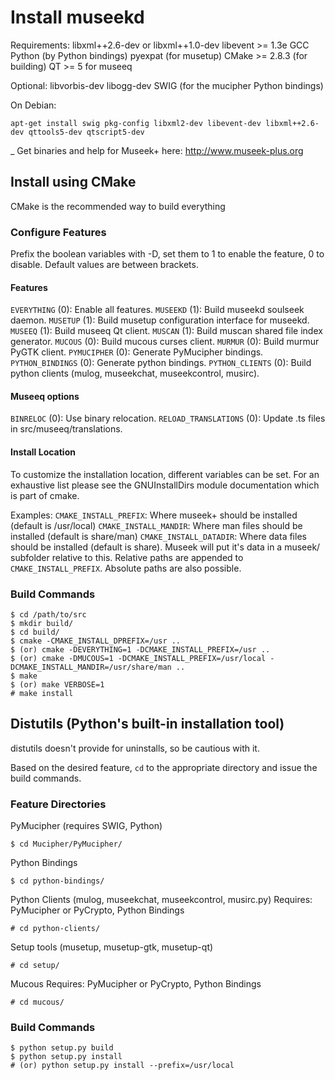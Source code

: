 # Install museekd

Requirements:
libxml++2.6-dev or libxml++1.0-dev
libevent >= 1.3e
GCC
Python (by Python bindings)
pyexpat (for musetup)
CMake >= 2.8.3 (for building)
QT >= 5 for museeq

Optional:
libvorbis-dev
libogg-dev
SWIG (for the mucipher Python bindings)

On Debian:
```shell
apt-get install swig pkg-config libxml2-dev libevent-dev libxml++2.6-dev qttools5-dev qtscript5-dev
```
_
Get binaries and help for Museek+ here: http://www.museek-plus.org


## Install using CMake

CMake is the recommended way to build everything

### Configure Features

Prefix the boolean variables with -D, set them to 1 to enable the feature, 0 to disable.
Default values are between brackets.

#### Features
`EVERYTHING` (0): Enable all features.
`MUSEEKD` (1): Build museekd soulseek daemon.
`MUSETUP` (1): Build musetup configuration interface for museekd.
`MUSEEQ` (1):  Build museeq Qt client.
`MUSCAN` (1):  Build muscan shared file index generator.
`MUCOUS` (0):  Build mucous curses client.
`MURMUR` (0):  Build murmur PyGTK client.
`PYMUCIPHER` (0):      Generate PyMucipher bindings.
`PYTHON_BINDINGS` (0): Generate python bindings.
`PYTHON_CLIENTS` (0):  Build python clients (mulog, museekchat, museekcontrol, musirc).

#### Museeq options
  `BINRELOC` (0): Use binary relocation.
  `RELOAD_TRANSLATIONS` (0): Update .ts files in src/museeq/translations.

#### Install Location

To customize the installation location, different variables can be set. For an exhaustive list please see the GNUInstallDirs module documentation which is part of cmake.

Examples:
`CMAKE_INSTALL_PREFIX`: Where museek+ should be installed (default is /usr/local)
`CMAKE_INSTALL_MANDIR`: Where man files should be installed (default is share/man)
`CMAKE_INSTALL_DATADIR`: Where data files should be installed (default is share). Museek will put it's data in a museek/ subfolder relative to this.
Relative paths are appended to `CMAKE_INSTALL_PREFIX`. Absolute paths are also possible.

### Build Commands

```shell
$ cd /path/to/src
$ mkdir build/
$ cd build/
$ cmake -CMAKE_INSTALL_DPREFIX=/usr ..
$ (or) cmake -DEVERYTHING=1 -DCMAKE_INSTALL_PREFIX=/usr ..
$ (or) cmake -DMUCOUS=1 -DCMAKE_INSTALL_PREFIX=/usr/local -DCMAKE_INSTALL_MANDIR=/usr/share/man ..
$ make
$ (or) make VERBOSE=1
# make install
```

## Distutils (Python's built-in installation tool)

distutils doesn't provide for uninstalls, so be cautious with it.

Based on the desired feature, `cd` to the appropriate directory and issue the build commands.

### Feature Directories

PyMucipher (requires SWIG, Python)
```shell
$ cd Mucipher/PyMucipher/
```
Python Bindings
```shell
$ cd python-bindings/
```
Python Clients (mulog, museekchat, museekcontrol, musirc.py)
Requires: PyMucipher or PyCrypto, Python Bindings
```shell
# cd python-clients/
```
Setup tools (musetup, musetup-gtk, musetup-qt)
```shell
# cd setup/
```
Mucous
Requires: PyMucipher or PyCrypto, Python Bindings
```shell
# cd mucous/
```

### Build Commands

```shell
$ python setup.py build
$ python setup.py install
# (or) python setup.py install --prefix=/usr/local
```
